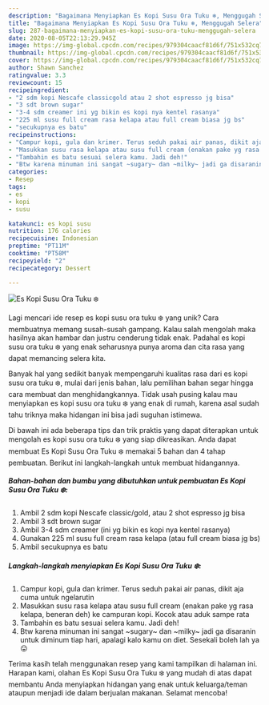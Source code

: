 ```yaml
---
description: "Bagaimana Menyiapkan Es Kopi Susu Ora Tuku ❄️, Menggugah Selera"
title: "Bagaimana Menyiapkan Es Kopi Susu Ora Tuku ❄️, Menggugah Selera"
slug: 287-bagaimana-menyiapkan-es-kopi-susu-ora-tuku-menggugah-selera
date: 2020-08-05T22:13:29.945Z
image: https://img-global.cpcdn.com/recipes/979304caacf81d6f/751x532cq70/es-kopi-susu-ora-tuku-❄️-foto-resep-utama.jpg
thumbnail: https://img-global.cpcdn.com/recipes/979304caacf81d6f/751x532cq70/es-kopi-susu-ora-tuku-❄️-foto-resep-utama.jpg
cover: https://img-global.cpcdn.com/recipes/979304caacf81d6f/751x532cq70/es-kopi-susu-ora-tuku-❄️-foto-resep-utama.jpg
author: Shawn Sanchez
ratingvalue: 3.3
reviewcount: 15
recipeingredient:
- "2 sdm kopi Nescafe classicgold atau 2 shot espresso jg bisa"
- "3 sdt brown sugar"
- "3-4 sdm creamer ini yg bikin es kopi nya kentel rasanya"
- "225 ml susu full cream rasa kelapa atau full cream biasa jg bs"
- "secukupnya es batu"
recipeinstructions:
- "Campur kopi, gula dan krimer. Terus seduh pakai air panas, dikit aja cuma untuk ngelarutin"
- "Masukkan susu rasa kelapa atau susu full cream (enakan pake yg rasa kelapa, beneran deh) ke campuran kopi. Kocok atau aduk sampe rata"
- "Tambahin es batu sesuai selera kamu. Jadi deh!"
- "Btw karena minuman ini sangat ~sugary~ dan ~milky~ jadi ga disaranin untuk diminum tiap hari, apalagi kalo kamu on diet. Sesekali boleh lah ya 😛"
categories:
- Resep
tags:
- es
- kopi
- susu

katakunci: es kopi susu 
nutrition: 176 calories
recipecuisine: Indonesian
preptime: "PT11M"
cooktime: "PT58M"
recipeyield: "2"
recipecategory: Dessert

---
```



![Es Kopi Susu Ora Tuku ❄️](https://img-global.cpcdn.com/recipes/979304caacf81d6f/751x532cq70/es-kopi-susu-ora-tuku-❄️-foto-resep-utama.jpg)

Lagi mencari ide resep es kopi susu ora tuku ❄️ yang unik? Cara membuatnya memang susah-susah gampang. Kalau salah mengolah maka hasilnya akan hambar dan justru cenderung tidak enak. Padahal es kopi susu ora tuku ❄️ yang enak seharusnya punya aroma dan cita rasa yang dapat memancing selera kita.



Banyak hal yang sedikit banyak mempengaruhi kualitas rasa dari es kopi susu ora tuku ❄️, mulai dari jenis bahan, lalu pemilihan bahan segar hingga cara membuat dan menghidangkannya. Tidak usah pusing kalau mau menyiapkan es kopi susu ora tuku ❄️ yang enak di rumah, karena asal sudah tahu triknya maka hidangan ini bisa jadi suguhan istimewa.


Di bawah ini ada beberapa tips dan trik praktis yang dapat diterapkan untuk mengolah es kopi susu ora tuku ❄️ yang siap dikreasikan. Anda dapat membuat Es Kopi Susu Ora Tuku ❄️ memakai 5 bahan dan 4 tahap pembuatan. Berikut ini langkah-langkah untuk membuat hidangannya.

<!--inarticleads1-->

##### Bahan-bahan dan bumbu yang dibutuhkan untuk pembuatan Es Kopi Susu Ora Tuku ❄️:

1. Ambil 2 sdm kopi Nescafe classic/gold, atau 2 shot espresso jg bisa
1. Ambil 3 sdt brown sugar
1. Ambil 3-4 sdm creamer (ini yg bikin es kopi nya kentel rasanya)
1. Gunakan 225 ml susu full cream rasa kelapa (atau full cream biasa jg bs)
1. Ambil secukupnya es batu




<!--inarticleads2-->

##### Langkah-langkah menyiapkan Es Kopi Susu Ora Tuku ❄️:

1. Campur kopi, gula dan krimer. Terus seduh pakai air panas, dikit aja cuma untuk ngelarutin
1. Masukkan susu rasa kelapa atau susu full cream (enakan pake yg rasa kelapa, beneran deh) ke campuran kopi. Kocok atau aduk sampe rata
1. Tambahin es batu sesuai selera kamu. Jadi deh!
1. Btw karena minuman ini sangat ~sugary~ dan ~milky~ jadi ga disaranin untuk diminum tiap hari, apalagi kalo kamu on diet. Sesekali boleh lah ya 😛




Terima kasih telah menggunakan resep yang kami tampilkan di halaman ini. Harapan kami, olahan Es Kopi Susu Ora Tuku ❄️ yang mudah di atas dapat membantu Anda menyiapkan hidangan yang enak untuk keluarga/teman ataupun menjadi ide dalam berjualan makanan. Selamat mencoba!
